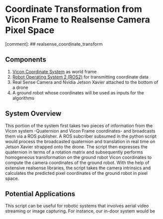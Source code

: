 
# Coordinate Transformation from Vicon Frame to Realsense Camera Pixel Space
[comment]: ## realsense_coordinate_transform
## Components
1. [Vicon Coordinate System](https://www.vicon.com/) as world frame
2. [Robot Operating System 2 (ROS2)](https://docs.ros.org/en/foxy/index.html) for transmitting coordinate data
3. Real Sense Camera and Nvidia Jetson Xavier attached to the bottom of a drone
4. A ground robot whose coordinates will be used as inputs for the algorithms

## System Overview
This portion of the system first takes two pieces of information from the Vicon system -Quaternion and Vicon Frame coordinates- and broadcasts them via a ROS publisher. A ROS subcriber subsumed in the python script would process the broadcasted quaternion and translation in real time on Jetson Xavier strapped onto the drone. The script then expresses the quaternion in terms of a rotation matrix and subsequently performs homogeneous transformation on the ground robot Vicon coordinates to compute the camera coordinates of the ground robot. With the help of extensive realsense libraries, the script takes the camera intrinsics and calculates the predicted pixel coordinates of the ground robot in pixel space. 


## Potential Applications
This script can be useful for robotic systems that involves aerial video streaming or image capturing. For instance, our in-door system would be 
